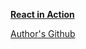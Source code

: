 
**[React in Action](https://www.manning.com/books/react-in-action)**

[Author's Github](https://github.com/markthethomas)
